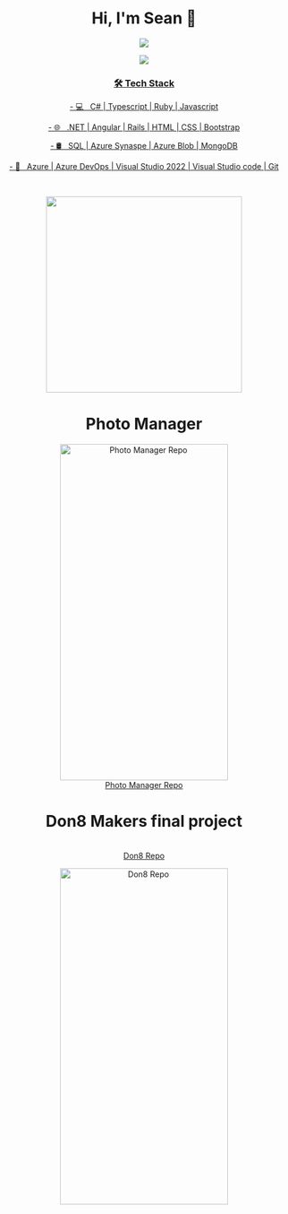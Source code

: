 <h1 align='center'>
  Hi, I'm Sean 👋 
</h1>

<p  align='center'>
  <a href="https://www.linkedin.com/in/sean-edwards-654a09195/"> <img src="https://img.shields.io/badge/linkedin-%230077B5.svg?&style=for-the-badge&logo=linkedin&logoColor=white" />
 </p>
  
<p  align='center'>
  <a href="[https://github.com/bear99a9/CV"> <img src="https://media.giphy.com/media/Q5Fp8DviZhYDrEZw5H/giphy.gif" />
</p>

<h3 align='center'>🛠 Tech Stack</h3>
<p  align='center'>
- 💻 &nbsp; C# | Typescript | Ruby | Javascript 
</p> 
<p  align='center'>
- 🌐 &nbsp; .NET | Angular | Rails | HTML | CSS | Bootstrap 
</p>
<p  align='center'>
- 🛢 &nbsp; SQL | Azure Synaspe | Azure Blob | MongoDB
</p>
<p  align='center'>
- 🔧 &nbsp; Azure | Azure DevOps | Visual Studio 2022 | Visual Studio code | Git
</p>
</br>
<p align='center'>
  <a href="#"><img src="https://github-readme-stats.vercel.app/api?username=bear99a9&show_icons=true&count_private=true&theme=dark" width="350"></a>
</p>

<H1 align='center'> Photo Manager </H1>
<p align='center'>
<a href="https://github.com/bear99a9/HolidayPhotoManager/blob/main/README.md" target="_blank"><img src="https://github.com/bear99a9/don8/blob/main/assets/ezgif.com-gif-maker.gif" 
alt="Photo Manager Repo" width="300" height="600"/></br>Photo Manager Repo</a>
</p>

<H1 align='center'>Don8 Makers final project </H1>
<p align='center'>
<a href="https://github.com/bear99a9/don8#readme" target="_blank"></br>Don8 Repo</a>
</p>
<p align='center'> 
  <img src="https://github.com/bear99a9/don8/blob/main/assets/ezgif.com-gif-maker.gif" 
  alt="Don8 Repo" width="300" height="600"/>
</p>
</p>

